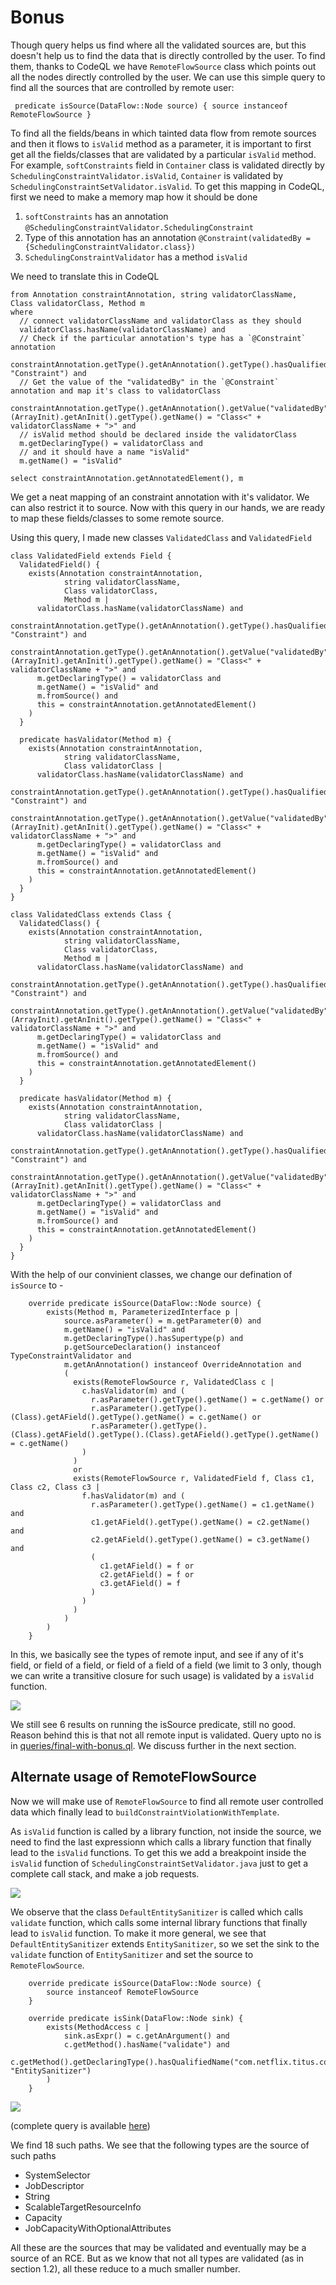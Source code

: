 # Bonus

Though query helps us find where all the validated sources are, but this doesn't help us to find the data that is directly controlled by the user. To find them, thanks to CodeQL we have `RemoteFlowSource` class which points out all the nodes directly controlled by the user. We can use this simple query to find all the sources that are controlled by remote user:

```codeql
 predicate isSource(DataFlow::Node source) { source instanceof RemoteFlowSource }
```
To find all the fields/beans in which tainted data flow from remote sources and then it flows to `isValid` method as a parameter, it is important to first get all the fields/classes that are validated by a particular `isValid` method. For example, `softConstraints` field in `Container` class is validated directly by `SchedulingConstraintValidator.isValid`, `Container` is validated by `SchedulingConstraintSetValidator.isValid`. To get this mapping in CodeQL, first we need to make a memory map how it should be done

1. `softConstraints` has an annotation `@SchedulingConstraintValidator.SchedulingConstraint`
2. Type of this annotation has an annotation `@Constraint(validatedBy = {SchedulingConstraintValidator.class})`
3. `SchedulingConstraintValidator` has a method `isValid`

We need to translate this in CodeQL

```codeql
from Annotation constraintAnnotation, string validatorClassName, 
Class validatorClass, Method m
where
  // connect validatorClassName and validatorClass as they should
  validatorClass.hasName(validatorClassName) and
  // Check if the particular annotation's type has a `@Constraint` annotation
  constraintAnnotation.getType().getAnAnnotation().getType().hasQualifiedName("javax.validation", "Constraint") and
  // Get the value of the "validatedBy" in the `@Constraint` annotation and map it's class to validatorClass
  constraintAnnotation.getType().getAnAnnotation().getValue("validatedBy").(ArrayInit).getAnInit().getType().getName() = "Class<" + validatorClassName + ">" and
  // isValid method should be declared inside the validatorClass
  m.getDeclaringType() = validatorClass and
  // and it should have a name "isValid"
  m.getName() = "isValid"

select constraintAnnotation.getAnnotatedElement(), m
```

We get a neat mapping of an constraint annotation with it's validator. We can also restrict it to source. Now with this query in our hands, we are ready to map these fields/classes to some remote source.

Using this query, I made new classes `ValidatedClass` and `ValidatedField`

```codeql
class ValidatedField extends Field {
  ValidatedField() {
    exists(Annotation constraintAnnotation, 
            string validatorClassName, 
            Class validatorClass, 
            Method m | 
      validatorClass.hasName(validatorClassName) and
      constraintAnnotation.getType().getAnAnnotation().getType().hasQualifiedName("javax.validation", "Constraint") and
      constraintAnnotation.getType().getAnAnnotation().getValue("validatedBy").(ArrayInit).getAnInit().getType().getName() = "Class<" + validatorClassName + ">" and
      m.getDeclaringType() = validatorClass and
      m.getName() = "isValid" and
      m.fromSource() and
      this = constraintAnnotation.getAnnotatedElement()
    )
  }

  predicate hasValidator(Method m) {
    exists(Annotation constraintAnnotation, 
            string validatorClassName, 
            Class validatorClass | 
      validatorClass.hasName(validatorClassName) and
      constraintAnnotation.getType().getAnAnnotation().getType().hasQualifiedName("javax.validation", "Constraint") and
      constraintAnnotation.getType().getAnAnnotation().getValue("validatedBy").(ArrayInit).getAnInit().getType().getName() = "Class<" + validatorClassName + ">" and
      m.getDeclaringType() = validatorClass and
      m.getName() = "isValid" and
      m.fromSource() and
      this = constraintAnnotation.getAnnotatedElement()
    )
  }
}

class ValidatedClass extends Class {
  ValidatedClass() {
    exists(Annotation constraintAnnotation, 
            string validatorClassName, 
            Class validatorClass, 
            Method m | 
      validatorClass.hasName(validatorClassName) and
      constraintAnnotation.getType().getAnAnnotation().getType().hasQualifiedName("javax.validation", "Constraint") and
      constraintAnnotation.getType().getAnAnnotation().getValue("validatedBy").(ArrayInit).getAnInit().getType().getName() = "Class<" + validatorClassName + ">" and
      m.getDeclaringType() = validatorClass and
      m.getName() = "isValid" and
      m.fromSource() and
      this = constraintAnnotation.getAnnotatedElement()
    )
  }

  predicate hasValidator(Method m) {
    exists(Annotation constraintAnnotation, 
            string validatorClassName, 
            Class validatorClass | 
      validatorClass.hasName(validatorClassName) and
      constraintAnnotation.getType().getAnAnnotation().getType().hasQualifiedName("javax.validation", "Constraint") and
      constraintAnnotation.getType().getAnAnnotation().getValue("validatedBy").(ArrayInit).getAnInit().getType().getName() = "Class<" + validatorClassName + ">" and
      m.getDeclaringType() = validatorClass and
      m.getName() = "isValid" and
      m.fromSource() and
      this = constraintAnnotation.getAnnotatedElement()
    )
  }
}

```

With the help of our convinient classes, we change our defination of `isSource` to -

```codeql
    override predicate isSource(DataFlow::Node source) { 
        exists(Method m, ParameterizedInterface p |
            source.asParameter() = m.getParameter(0) and
            m.getName() = "isValid" and 
            m.getDeclaringType().hasSupertype(p) and
            p.getSourceDeclaration() instanceof TypeConstraintValidator and
            m.getAnAnnotation() instanceof OverrideAnnotation and
            (
              exists(RemoteFlowSource r, ValidatedClass c |
                c.hasValidator(m) and (
                  r.asParameter().getType().getName() = c.getName() or
                  r.asParameter().getType().(Class).getAField().getType().getName() = c.getName() or
                  r.asParameter().getType().(Class).getAField().getType().(Class).getAField().getType().getName() = c.getName()
                )
              )
              or
              exists(RemoteFlowSource r, ValidatedField f, Class c1, Class c2, Class c3 |
                f.hasValidator(m) and (
                  r.asParameter().getType().getName() = c1.getName() and
                  c1.getAField().getType().getName() = c2.getName() and
                  c2.getAField().getType().getName() = c3.getName() and
                  (
                    c1.getAField() = f or
                    c2.getAField() = f or
                    c3.getAField() = f
                  )
                )
              )
            )
        )
    }

```

In this, we basically see the types of remote input, and see if any of it's field, or field of a field, or field of a field of a field (we limit to 3 only, though we can write a transitive closure for such usage) is validated by a `isValid` function.

![](/images/bonus-1.png)

We still see 6 results on running the isSource predicate, still no good. Reason behind this is that not all remote input is validated. Query upto no is in [queries/final-with-bonus.ql](queries/final-with-bonus.ql). We discuss further in the next section.

## Alternate usage of RemoteFlowSource

Now we will make use of `RemoteFlowSource` to find all remote user controlled data which finally lead to `buildConstraintViolationWithTemplate`.

As `isValid` function is called by a library function, not inside the source, we need to find the last expressionn which calls a library function that finally lead to the `isValid` functions. To get this we add a breakpoint inside the `isValid` function of `SchedulingConstraintSetValidator.java` just to get a complete call stack, and make a job requests.

![](/images/3.2.1.png)

We observe that the class `DefaultEntitySanitizer` is called which calls `validate` function, which calls some internal library functions that finally lead to `isValid` function. To make it more general, we see that `DefaultEntitySanitizer` extends `EntitySanitizer`, so we set the sink to the `validate` function of `EntitySanitizer` and set the source to `RemoteFlowSource`. 

```codeql
    override predicate isSource(DataFlow::Node source) { 
        source instanceof RemoteFlowSource
    }

    override predicate isSink(DataFlow::Node sink) { 
        exists(MethodAccess c | 
            sink.asExpr() = c.getAnArgument() and
            c.getMethod().hasName("validate") and
            c.getMethod().getDeclaringType().hasQualifiedName("com.netflix.titus.common.model.sanitizer", "EntitySanitizer")
        )
    }
```

![](/images/3.2.2.png)

(complete query is available [here](/queries/remote-to-validate.ql))

We find 18 such paths. We see that the following types are the source of such paths

* SystemSelector
* JobDescriptor
* String
* ScalableTargetResourceInfo
* Capacity
* JobCapacityWithOptionalAttributes

All these are the sources that may be validated and eventually may be a source of an RCE. But as we know that not all types are validated (as in section 1.2), all these reduce to a much smaller number.

